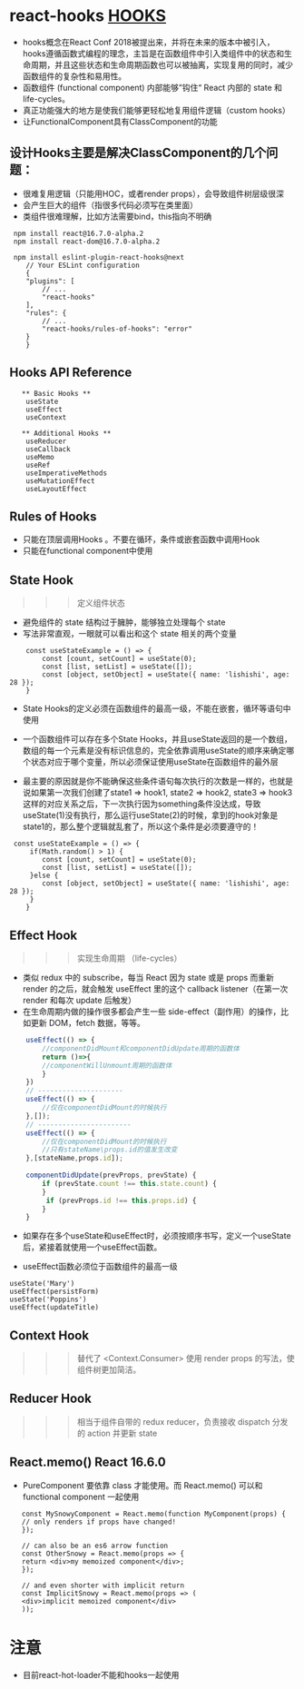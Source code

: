 # react-hooks  [HOOKS](https://reactjs.org/docs/hooks-intro.html)

- hooks概念在React Conf 2018被提出来，并将在未来的版本中被引入，hooks遵循函数式编程的理念，主旨是在函数组件中引入类组件中的状态和生命周期，并且这些状态和生命周期函数也可以被抽离，实现复用的同时，减少函数组件的复杂性和易用性。
-  函数组件 (functional component) 内部能够”钩住“ React 内部的 state 和 life-cycles。
- 真正功能强大的地方是使我们能够更轻松地复用组件逻辑（custom hooks）
- 让FunctionalComponent具有ClassComponent的功能

## 设计Hooks主要是解决ClassComponent的几个问题：
- 很难复用逻辑（只能用HOC，或者render props），会导致组件树层级很深
- 会产生巨大的组件（指很多代码必须写在类里面）
- 类组件很难理解，比如方法需要bind，this指向不明确

```
 npm install react@16.7.0-alpha.2
 npm install react-dom@16.7.0-alpha.2

 npm install eslint-plugin-react-hooks@next
    // Your ESLint configuration
    {
    "plugins": [
        // ...
        "react-hooks"
    ],
    "rules": {
        // ...
        "react-hooks/rules-of-hooks": "error"
    }
    }
``` 
## Hooks API Reference
```
   ** Basic Hooks **
    useState
    useEffect
    useContext

   ** Additional Hooks **
    useReducer
    useCallback
    useMemo
    useRef
    useImperativeMethods
    useMutationEffect
    useLayoutEffect
```
## Rules of Hooks 
- 只能在顶层调用Hooks 。不要在循环，条件或嵌套函数中调用Hook
- 只能在functional component中使用

## State Hook
>>>定义组件状态
- 避免组件的 state 结构过于臃肿，能够独立处理每个 state
- 写法非常直观，一眼就可以看出和这个 state 相关的两个变量

```
    const useStateExample = () => {
        const [count, setCount] = useState(0);
        const [list, setList] = useState([]);
        const [object, setObject] = useState({ name: 'lishishi', age: 28 });
    }

```
- State Hooks的定义必须在函数组件的最高一级，不能在嵌套，循环等语句中使用

- 一个函数组件可以存在多个State Hooks，并且useState返回的是一个数组，数组的每一个元素是没有标识信息的，完全依靠调用useState的顺序来确定哪个状态对应于哪个变量，所以必须保证使用useState在函数组件的最外层
- 最主要的原因就是你不能确保这些条件语句每次执行的次数是一样的，也就是说如果第一次我们创建了state1 => hook1, state2 => hook2, state3 => hook3这样的对应关系之后，下一次执行因为something条件没达成，导致useState(1)没有执行，那么运行useState(2)的时候，拿到的hook对象是state1的，那么整个逻辑就乱套了，所以这个条件是必须要遵守的！

```
 const useStateExample = () => {
     if(Math.random() > 1) {
        const [count, setCount] = useState(0);
        const [list, setList] = useState([]);
     }else {
        const [object, setObject] = useState({ name: 'lishishi', age: 28 });
     }
    }
```

## Effect Hook 
>>>实现生命周期 （life-cycles）
- 类似 redux 中的 subscribe，每当 React 因为 state 或是 props 而重新 render 的之后，就会触发 useEffect 里的这个 callback listener（在第一次 render 和每次 update 后触发）
- 在生命周期内做的操作很多都会产生一些 side-effect（副作用）的操作，比如更新 DOM，fetch 数据，等等。

```javascript
    useEffect(() => {
        //componentDidMount和componentDidUpdate周期的函数体
        return ()=>{ 
        //componentWillUnmount周期的函数体
        }
    })
    // ---------------------
    useEffect(() => {
        //仅在componentDidMount的时候执行
    },[]);
    // -----------------------
    useEffect(() => {
        //仅在componentDidMount的时候执行
        //只有stateName\props.id的值发生改变
    },[stateName,props.id]);
   
    componentDidUpdate(prevProps, prevState) {
        if (prevState.count !== this.state.count) {
        }
         if (prevProps.id !== this.props.id) {
        }
    }

```

- 如果存在多个useState和useEffect时，必须按顺序书写，定义一个useState后，紧接着就使用一个useEffect函数。

- useEffect函数必须位于函数组件的最高一级

```
useState('Mary')           
useEffect(persistForm)    
useState('Poppins')       
useEffect(updateTitle)

```
## Context Hook 
>>> 替代了 <Context.Consumer> 使用 render props 的写法，使组件树更加简洁。

## Reducer Hook
>>> 相当于组件自带的 redux reducer，负责接收 dispatch 分发的 action 并更新 state

## React.memo() React 16.6.0 
- PureComponent 要依靠 class 才能使用。而 React.memo() 可以和 functional component 一起使用
 

 ```
    const MySnowyComponent = React.memo(function MyComponent(props) {
    // only renders if props have changed!
    });

    // can also be an es6 arrow function
    const OtherSnowy = React.memo(props => {
    return <div>my memoized component</div>;
    });

    // and even shorter with implicit return
    const ImplicitSnowy = React.memo(props => (
    <div>implicit memoized component</div>
    ));

 ```
 # 注意
 - 目前react-hot-loader不能和hooks一起使用